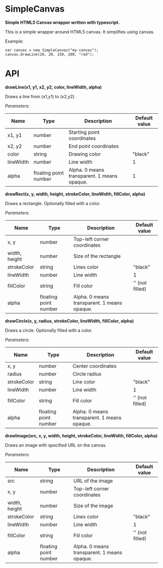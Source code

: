 # SimpleCanvas
**Simple HTML5 Canvas wrapper written with typescript.**

This is a simple wrapper around HTML5 canvas. It simplifies using canvas.

Example:
```
var canvas = new SimpleCanvas("my-canvas");
canvas.drawLine(20, 20, 150, 200, "red");
```

# API

**drawLine(x1, y1, x2, y2, color, lineWidth, alpha)**

Draws a line from (x1,y1) to (x2,y2).

*Parameters:*

| Name | Type | Description | Default value
|---|---|---|---
x1, y1 | number | Starting point coordinates |
x2, y2 | number | End point coordinates |
color | string | Drawing color | "black"
lineWidth | number | Line width | 1
alpha | floating point number | Alpha. 0 means transparent. 1 means opaque. | 1



**drawRect(x, y, width, height, strokeColor, lineWidth, fillColor, alpha)**
    
Draws a rectangle. Optionally filled with a color.

*Parameters:*

| Name | Type | Description | Default value
|---|---|---|---
x, y | number | Top-left corner coordinates |
width, height | number | Size of the rectangle |
strokeColor | string | Lines color | "black"
lineWidth | number | Line width | 1
fillColor | string | Fill color | '' (not filled)
alpha | floating point number | Alpha. 0 means transparent. 1 means opaque. 

**drawCircle(x, y, radius, strokeColor, lineWidth, fillColor, alpha)**

Draws a circle. Optionally filled with a color.

*Parameters:*

| Name | Type | Description | Default value
|---|---|---|---
x, y | number | Center coordinates |
radius | number | Circle radius |
strokeColor | string | Line color | "black"
lineWidth | number | Line width | 1
fillColor | string | Fill color | '' (not filled)
alpha | floating point number | Alpha. 0 means transparent. 1 means opaque. 

**drawImage(src, x, y, width, height, strokeColor, lineWidth, fillColor, alpha)**
    
Draws an image with specified URL on the canvas.

*Parameters:*

| Name | Type | Description | Default value
|---|---|---|---
src | string | URL of the image | 
x, y | number | Top-left corner coordinates |
width, height | number | Size of the image |
strokeColor | string | Lines color | "black"
lineWidth | number | Line width | 1
fillColor | string | Fill color | '' (not filled)
alpha | floating point number | Alpha. 0 means transparent. 1 means opaque. 
